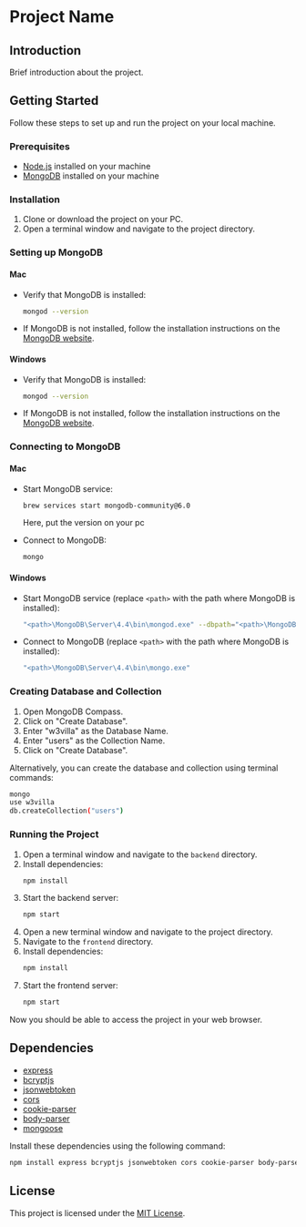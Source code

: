 # Project Name

## Introduction
Brief introduction about the project.

## Getting Started
Follow these steps to set up and run the project on your local machine.

### Prerequisites
- [Node.js](https://nodejs.org/) installed on your machine
- [MongoDB](https://www.mongodb.com/) installed on your machine

### Installation
1. Clone or download the project on your PC.
2. Open a terminal window and navigate to the project directory.

### Setting up MongoDB
#### Mac
- Verify that MongoDB is installed:
  ```bash
  mongod --version
  ```
- If MongoDB is not installed, follow the installation instructions on the [MongoDB website](https://docs.mongodb.com/manual/tutorial/install-mongodb-on-os-x/).

#### Windows
- Verify that MongoDB is installed:
  ```bash
  mongod --version
  ```
- If MongoDB is not installed, follow the installation instructions on the [MongoDB website](https://docs.mongodb.com/manual/tutorial/install-mongodb-on-windows/).

### Connecting to MongoDB
#### Mac
- Start MongoDB service:
  ```bash
  brew services start mongodb-community@6.0
  ```
  Here, put the version on your pc
  
- Connect to MongoDB:
  ```bash
  mongo
  ```

#### Windows
- Start MongoDB service (replace `<path>` with the path where MongoDB is installed):
  ```bash
  "<path>\MongoDB\Server\4.4\bin\mongod.exe" --dbpath="<path>\MongoDB\data\db"
  ```
- Connect to MongoDB (replace `<path>` with the path where MongoDB is installed):
  ```bash
  "<path>\MongoDB\Server\4.4\bin\mongo.exe"
  ```

### Creating Database and Collection
1. Open MongoDB Compass.
2. Click on "Create Database".
3. Enter "w3villa" as the Database Name.
4. Enter "users" as the Collection Name.
5. Click on "Create Database".

Alternatively, you can create the database and collection using terminal commands:

```bash
mongo
use w3villa
db.createCollection("users")
```

### Running the Project
1. Open a terminal window and navigate to the `backend` directory.
2. Install dependencies:
   ```bash
   npm install
   ```
3. Start the backend server:
   ```bash
   npm start
   ```
4. Open a new terminal window and navigate to the project directory.
5. Navigate to the `frontend` directory.
6. Install dependencies:
   ```bash
   npm install
   ```
7. Start the frontend server:
   ```bash
   npm start
   ```

Now you should be able to access the project in your web browser.

## Dependencies
- [express](https://www.npmjs.com/package/express)
- [bcryptjs](https://www.npmjs.com/package/bcryptjs)
- [jsonwebtoken](https://www.npmjs.com/package/jsonwebtoken)
- [cors](https://www.npmjs.com/package/cors)
- [cookie-parser](https://www.npmjs.com/package/cookie-parser)
- [body-parser](https://www.npmjs.com/package/body-parser)
- [mongoose](https://www.npmjs.com/package/mongoose)

Install these dependencies using the following command:
```bash
npm install express bcryptjs jsonwebtoken cors cookie-parser body-parser mongoose
```

## License
This project is licensed under the [MIT License](LICENSE).
